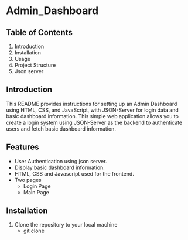 # Admin_Dashboard
## Table of Contents
1. Introduction
2. Installation
3. Usage
4. Project Structure
5. Json server
## Introduction
This README provides instructions for setting up an Admin Dashboard using HTML, CSS, and JavaScript, with JSON-Server for login data and basic dashboard information. This simple web application allows you to create a login system using JSON-Server as the backend to authenticate users and fetch basic dashboard information.
## Features
- User Authentication using json server.
- Display basic dashboard information.
- HTML, CSS and Javascript used for the frontend.
- Two pages
  - Login Page
  - Main Page
## Installation
1. Clone the repository to your local machine
   - git clone 
